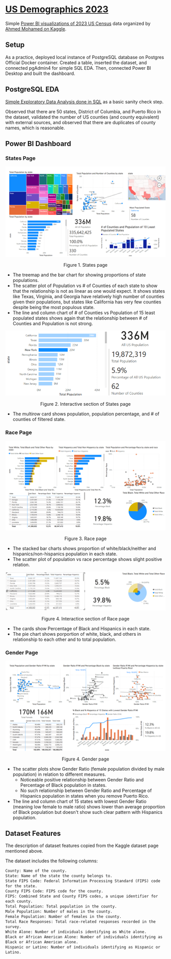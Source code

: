 # [US Demographics 2023](https://github.com/js3331/us-demographics-2023)

Simple [Power BI visualizations of 2023 US Census](#power-bi-dashboard) data organized by [Ahmed Mohamed on Kaggle](https://www.kaggle.com/datasets/ahmedmohamed2003/county-level-demographic-population-race-gender/data).


## Setup

As a practice, deployed local instance of PostgreSQL database on Postgres Official Docker container. Created a table, inserted the dataset, and connected pgAdmin4 for simple SQL EDA. Then, connected Power BI Desktop and built the dashboard. 


## PostgreSQL EDA

[Simple Exploratory Data Analysis done in SQL](https://github.com/js3331/us-demographics-2023/blob/main/eda_us_demographics_2023.sql) as a basic sanity check step.

Observed that there are 50 states, District of Columbia, and Puerto Rico in the dataset, validated the number of US counties (and county equivalent) with external sources, and observed that there are duplicates of county names, which is reasonable.


## Power BI Dashboard

### States Page

![](states_page_screenshot.png)
<p align="center">Figure 1. States page</p>

- The treemap and the bar chart for showing proportions of state populations.
- The scatter plot of Population vs # of Counties of each state to show that the relationship is not as linear as one would expect. It shows states like Texas, Virginia, and Georgia have relatively high number of counties given their populations, but states like California has very few counties despite being the most populous state.
- The line and column chart of # of Counties vs Population of 15 least populated states shows again that the relationship between # of Counties and Population is not strong.

![](states_page_screenshot_interact.png)
<p align="center">Figure 2. Interactive section of States page</p>

- The multirow card shows population, population percentage, and # of counties of filtered state. 


### Race Page

![](race_page_screenshot.png)
<p align="center">Figure 3. Race page</p>

- The stacked bar charts shows proportion of white/black/neither and hispanics/non-hispanics population in each state.
- The scatter plot of population vs race percentage shows slight positive relation.

![](race_page_screenshot_interact.png)
<p align="center">Figure 4. Interactice section of Race page</p>

- The cards show Percentage of Black and Hispanics in each state.
- The pie chart shows porportion of white, black, and others in relationship to each other and to total population.


### Gender Page

![](gender_page_screenshot.png)
<p align="center">Figure 4. Gender page</p>

- The scatter plots show Gender Ratio (female population divided by male population) in relation to different measures.
    - Noticeable positive relationship between Gender Ratio and Percentage of Black population in states.
    - No such relationship between Gender Ratio and Percentage of Hispanics population in states when you remove Puerto Rico.
- The line and column chart of 15 states with lowest Gender Ratio (meaning low female to male ratio) shows lower than average proportion of Black population but doesn't show such clear pattern with Hispanics population.


## Dataset Features

The description of dataset features copied from the Kaggle dataset page mentioned above.

The dataset includes the following columns:

    County: Name of the county.
    State: Name of the state the county belongs to.
    State FIPS Code: Federal Information Processing Standard (FIPS) code for the state.
    County FIPS Code: FIPS code for the county.
    FIPS: Combined State and County FIPS codes, a unique identifier for each county.
    Total Population: Total population in the county.
    Male Population: Number of males in the county.
    Female Population: Number of females in the county.
    Total Race Responses: Total race-related responses recorded in the survey.
    White Alone: Number of individuals identifying as White alone.
    Black or African American Alone: Number of individuals identifying as Black or African American alone.
    Hispanic or Latino: Number of individuals identifying as Hispanic or Latino.

